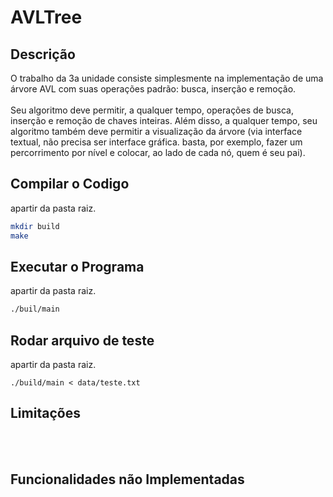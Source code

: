 # AVLTree
## Descrição
O trabalho da 3a unidade consiste simplesmente na implementação de uma árvore AVL com suas operações padrão: busca, inserção e remoção.
<br><br>
Seu algoritmo deve permitir, a qualquer tempo, operações de busca, inserção e remoção de chaves inteiras. Além disso, a qualquer tempo, seu algoritmo também deve permitir a visualização da árvore (via interface textual, não precisa ser interface gráfica. basta, por exemplo, fazer um percorrimento por nível e colocar, ao lado de cada nó, quem é seu pai). 

## Compilar o Codigo
apartir da pasta raiz.
```bash
mkdir build
make
```

## Executar o Programa
apartir da pasta raiz.
```bash
./buil/main
```
## Rodar arquivo de teste
apartir da pasta raiz.
```
./build/main < data/teste.txt
```

## Limitações
<br><br>

## Funcionalidades não Implementadas
<br><br>